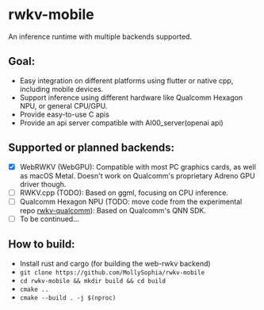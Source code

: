 # rwkv-mobile

An inference runtime with multiple backends supported.

## Goal:
- Easy integration on different platforms using flutter or native cpp, including mobile devices.
- Support inference using different hardware like Qualcomm Hexagon NPU, or general CPU/GPU.
- Provide easy-to-use C apis
- Provide an api server compatible with AI00_server(openai api)

## Supported or planned backends:
- [x] WebRWKV (WebGPU): Compatible with most PC graphics cards, as well as macOS Metal. Doesn't work on Qualcomm's proprietary Adreno GPU driver though.
- [ ] RWKV.cpp (TODO): Based on ggml, focusing on CPU inference.
- [ ] Qualcomm Hexagon NPU (TODO: move code from the experimental repo [rwkv-qualcomm](github.com/MollySophia/rwkv-qualcomm)): Based on Qualcomm's QNN SDK.
- [ ] To be continued...
  
## How to build:
- Install rust and cargo (for building the web-rwkv backend)
- ``git clone https://github.com/MollySophia/rwkv-mobile``
- ``cd rwkv-mobile && mkdir build && cd build``
- ``cmake ..``
- ``cmake --build . -j $(nproc)``